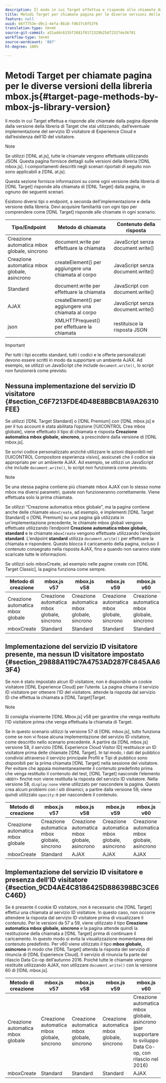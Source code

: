 ```yaml
---
description: Il modo in cui Target effettua e risponde alle chiamate dalla pagina dipende dalla versione della libreria di Target che stai utilizzando, dall’eventuale implementazione del servizio ID visitatore di Experience Cloud e dall’esistenza dell’ID del visitatore.
title: Metodi Target per chiamate pagina per le diverse versioni della libreria mbox.js
feature: null
uuid: 66f7753e-d9c1-4efa-8b10-fd637c8f53f6
translation-type: tm+mt
source-git-commit: a51addc6155f2681f01f2329b25d72327de36701
workflow-type: tm+mt
source-wordcount: '867'
ht-degree: 100%

---
```



# Metodi Target per chiamate pagina per le diverse versioni della libreria mbox.js{#target-page-methods-by-mbox-js-library-version}

Il modo in cui Target effettua e risponde alle chiamate dalla pagina dipende dalla versione della libreria di Target che stai utilizzando, dall’eventuale implementazione del servizio ID visitatore di Experience Cloud e dall’esistenza dell’ID del visitatore.

>[!NOTE]
>
>Se utilizzi [!DNL at.js], tutte le chiamate vengono effettuate utilizzando JSON. Questa pagina fornisce dettagli sulle versioni della libreria [!DNL mbox.js]. I comportamenti descritti negli scenari riportati di seguito non sono applicabili a [!DNL at.js].

Questa sezione fornisce informazioni su come ogni versione della libreria di [!DNL Target] risponde alla chiamata di [!DNL Target] dalla pagina, in ognuno dei seguenti scenari.

Esistono diversi tipi o endpoint, a seconda dell’implementazione e della versione della libreria. Devi acquisire familiarità con ogni tipo per comprendere come [!DNL Target] risponde alle chiamate in ogni scenario.

| Tipo/Endpoint | Metodo di chiamata | Contenuto della risposta |
|--- |--- |--- |
| Creazione automatica mbox globale, sincrono | document.write per effettuare la chiamata | JavaScript senza document.write() |
| Creazione automatica mbox globale, asincrono | createElement() per aggiungere una chiamata al corpo | JavaScript senza document.write() |
| Standard | document.write per effettuare la chiamata | JavaScript con document.write() |
| AJAX | createElement() per aggiungere una chiamata al corpo | JavaScript senza document.write() |
| json | XMLHTTPrequest() per effettuare la chiamata | restituisce la risposta JSON |

>[!IMPORTANT]
>
>Per tutti i tipi eccetto standard, tutti i codici e le offerte personalizzati devono essere scritti in modo da supportare un ambiente AJAX. Ad esempio, se utilizzi un JavaScript che include `document.write()`, lo script non funzionerà come previsto.

## Nessuna implementazione del servizio ID visitatore {#section_C6F7213FDE4D48E8BBCB1A9A26310FEE}

Se utilizzi [!DNL Target Standard] o [!DNL Premium] con [!DNL mbox.js] e per il tuo account è stata abilitata l’opzione [!UICONTROL Crea mbox globale], viene effettuato il tipo di chiamata e risposta **Creazione automatica mbox globale, sincrono**, a prescindere dalla versione di [!DNL mbox.js].

Se scrivi codice personalizzato anziché utilizzare le azioni disponibili nel [!UICONTROL Compositore esperienza visivo], assicurati che il codice sia appropriato per un ambiente AJAX. Ad esempio, se utilizzi un JavaScript che include `document.write()`, lo script non funzionerà come previsto.

>[!NOTE]
>
>Se una stessa pagina contiene più chiamate mbox AJAX con lo stesso nome mbox ma diversi parametri, queste non funzioneranno correttamente. Viene effettuata solo la prima chiamata.

Se utilizzi “Creazione automatica mbox globale”, ma la pagina contiene anche delle chiamate `mboxCreate`, ad esempio, e implementi [!DNL Target Standard] o [!DNL Premium] su una pagina già utilizzata in un’implementazione precedente, le chiamate mbox globali vengono effettuate utilizzando l’endpoint **Creazione automatica mbox globale, standard** e le chiamate `mboxCreate` vengono effettuate utilizzando l’endpoint **standard**. L’endpoint **standard** utilizza `document.write()` per effettuare la chiamata e rispondere. Questo blocca il caricamento della pagina, incluso il contenuto consegnato nella risposta AJAX, fino a quando non saranno state scaricate tutte le informazioni.

Se utilizzi solo mboxCreate, ad esempio nelle pagine create con [!DNL Target Classic], la pagina funziona come sempre.

| Metodo di creazione | mbox.js v57 | mbox.js v58 | mbox.js v59 | mbox.js v60 |
|---|---|---|---|---|
| Creazione automatica mbox globale | Creazione automatica mbox globale, sincrono | Creazione automatica mbox globale, sincrono | Creazione automatica mbox globale, sincrono | Creazione automatica mbox globale, sincrono |
| mboxCreate | Standard | Standard | Standard | Standard |

## Implementazione del servizio ID visitatore presente, ma nessun ID visitatore impostato {#section_29888A119C7A4753AD287FC845AA63F4}

Se non è stato impostato alcun ID visitatore, non è disponibile un cookie visitatore [!DNL Experience Cloud] per l’utente. La pagina chiama il servizio ID visitatore per ottenere l’ID del visitatore. attende la risposta dal servizio ID che effettua la chiamata a [!DNL Target]Target.

>[!NOTE]
>
>Si consiglia vivamente [!DNL Mbox.js] v58 per garantire che venga restituito l’ID visitatore prima che venga effettuata la chiamata di Target.

Se in questo scenario utilizzi la versione 57 di [!DNL mbox.js], tutto funziona come se non vi fosse alcuna implementazione del servizio ID visitatore, come descritto nello scenario precedente. A partire da [!DNL mbox.js] versione 58, il servizio [!DNL Experience Cloud Visitor ID] restituisce un ID visitatore prima delle chiamate [!DNL Target]. In tal modo, i dati del pubblico condivisi attraverso il servizio principale Profili e Tipi di pubblico sono disponibili per la prima chiamata [!DNL Target] nella sessione del visitatore. Per evitare che appaia momentaneamente il contenuto predefinito prima che venga restituito il contenuto del test, [!DNL Target] nasconde l’elemento `<BODY>` finché non viene restituita la risposta del servizio ID visitatore. Nella versione 58, `display:none` viene utilizzato per nascondere la pagina. Questo crea alcuni problemi con i siti dinamici; a partire dalla versione 59, viene quindi utilizzato `opacity:0` per nascondere il contenuto.

| Metodo di creazione | mbox.js v57 | mbox.js v58 | mbox.js v59 | mbox.js v60 |
|---|---|---|---|---|
| Creazione automatica mbox globale | Creazione automatica mbox globale, sincrono | Creazione automatica mbox globale, asincrono | Creazione automatica mbox globale, asincrono | Creazione automatica mbox globale, asincrono |
| mboxCreate | Standard | AJAX | AJAX | AJAX |

## Implementazione del servizio ID visitatore e presenza dell’ID visitatore {#section_9CD4AE4C8186425D886398BC3CE6C46D}

Se è presente il cookie ID visitatore, non è necessario che [!DNL Target] effettui una chiamata al servizio ID visitatore. In questo caso, non occorre attendere la risposta dal servizio ID visitatore prima di visualizzare il contenuto. Per le versioni da 57 a 59, viene utilizzato il tipo **Creazione automatica mbox globale, sincrono** e la pagina attende quindi la restituzione della chiamata a [!DNL Target] prima di continuare il caricamento. In questo modo si evita la visualizzazione momentanea del contenuto predefinito. Per v60 viene utilizzato il tipo **mbox globale, asincrono** in modo che [!DNL Target] attenda la risposta del servizio di rinuncia di [!DNL Experience Cloud]. Il servizio di rinuncia fa parte del rilascio Data Co-op dell’autunno 2016. Poiché tutte le chiamate vengono restituite utilizzando AJAX, non utilizzare `document.write()` con la versione 60 di [!DNL mbox.js].

| Metodo di creazione | mbox.js v57 | mbox.js v58 | mbox.js v59 | mbox.js v60 |
|---|---|---|---|---|
| Creazione automatica mbox globale | Creazione automatica mbox globale, sincrono | Creazione automatica mbox globale, sincrono | Creazione automatica mbox globale, sincrono | Creazione automatica mbox globale, asincrono (per supportare lo sviluppo Data Co-op, con rilascio nel 2016) |
| mboxCreate | Standard | Standard | Standard | AJAX |
